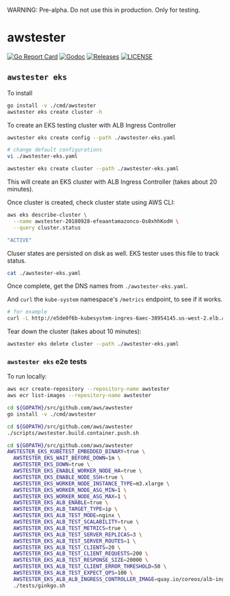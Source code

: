 


WARNING: Pre-alpha. Do not use this in production. Only for testing.



# awstester

[![Go Report Card](https://goreportcard.com/badge/github.com/aws/awstester)](https://goreportcard.com/report/github.com/aws/awstester)
[![Godoc](http://img.shields.io/badge/go-documentation-blue.svg?style=flat-square)](https://godoc.org/github.com/aws/awstester)
[![Releases](https://img.shields.io/github/release/aws/awstester/all.svg?style=flat-square)](https://github.com/aws/awstester/releases)
[![LICENSE](https://img.shields.io/github/license/aws/awstester.svg?style=flat-square)](https://github.com/aws/awstester/blob/master/LICENSE)

## `awstester eks`

To install

```bash
go install -v ./cmd/awstester
awstester eks create cluster -h
```

To create an EKS testing cluster with ALB Ingress Controller

```bash
awstester eks create config --path ./awstester-eks.yaml

# change default configurations
vi ./awstester-eks.yaml
```

```bash
awstester eks create cluster --path ./awstester-eks.yaml
```

This will create an EKS cluster with ALB Ingress Controller (takes about 20 minutes).

Once cluster is created, check cluster state using AWS CLI:

```bash
aws eks describe-cluster \
  --name awstester-20180928-efeaantamazonco-Os0xhhKodH \
  --query cluster.status

"ACTIVE"
```

Cluser states are persisted on disk as well. EKS tester uses this file to track status.

```bash
cat ./awstester-eks.yaml
```

Once complete, get the DNS names from `./awstester-eks.yaml`.

And `curl` the `kube-system` namespace's `/metrics` endpoint, to see if it works.

```bash
# for example
curl -L http://e5de0f6b-kubesystem-ingres-6aec-38954145.us-west-2.elb.amazonaws.com/metrics
```

Tear down the cluster (takes about 10 minutes):

```bash
awstester eks delete cluster --path ./awstester-eks.yaml
```

### `awstester eks` e2e tests

To run locally:

```bash
aws ecr create-repository --repository-name awstester
aws ecr list-images --repository-name awstester

cd ${GOPATH}/src/github.com/aws/awstester
go install -v ./cmd/awstester

cd ${GOPATH}/src/github.com/aws/awstester
./scripts/awstester.build.container.push.sh

cd ${GOPATH}/src/github.com/aws/awstester
AWSTESTER_EKS_KUBETEST_EMBEDDED_BINARY=true \
  AWSTESTER_EKS_WAIT_BEFORE_DOWN=1m \
  AWSTESTER_EKS_DOWN=true \
  AWSTESTER_EKS_ENABLE_WORKER_NODE_HA=true \
  AWSTESTER_EKS_ENABLE_NODE_SSH=true \
  AWSTESTER_EKS_WORKER_NODE_INSTANCE_TYPE=m3.xlarge \
  AWSTESTER_EKS_WORKER_NODE_ASG_MIN=1 \
  AWSTESTER_EKS_WORKER_NODE_ASG_MAX=1 \
  AWSTESTER_EKS_ALB_ENABLE=true \
  AWSTESTER_EKS_ALB_TARGET_TYPE=ip \
  AWSTESTER_EKS_ALB_TEST_MODE=nginx \
  AWSTESTER_EKS_ALB_TEST_SCALABILITY=true \
  AWSTESTER_EKS_ALB_TEST_METRICS=true \
  AWSTESTER_EKS_ALB_TEST_SERVER_REPLICAS=3 \
  AWSTESTER_EKS_ALB_TEST_SERVER_ROUTES=1 \
  AWSTESTER_EKS_ALB_TEST_CLIENTS=20 \
  AWSTESTER_EKS_ALB_TEST_CLIENT_REQUESTS=200 \
  AWSTESTER_EKS_ALB_TEST_RESPONSE_SIZE=20000 \
  AWSTESTER_EKS_ALB_TEST_CLIENT_ERROR_THRESHOLD=50 \
  AWSTESTER_EKS_ALB_TEST_EXPECT_QPS=100 \
  AWSTESTER_EKS_ALB_ALB_INGRESS_CONTROLLER_IMAGE=quay.io/coreos/alb-ingress-controller:1.0-beta.7 \
  ./tests/ginkgo.sh
```
